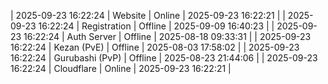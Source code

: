 | 2025-09-23 16:22:24 | Website | Online | 2025-09-23 16:22:21 |
| 2025-09-23 16:22:24 | Registration | Offline | 2025-09-09 16:40:23 |
| 2025-09-23 16:22:24 | Auth Server | Offline | 2025-08-18 09:33:31 |
| 2025-09-23 16:22:24 | Kezan (PvE) | Offline | 2025-08-03 17:58:02 |
| 2025-09-23 16:22:24 | Gurubashi (PvP) | Offline | 2025-08-23 21:44:06 |
| 2025-09-23 16:22:24 | Cloudflare | Online | 2025-09-23 16:22:21 |
